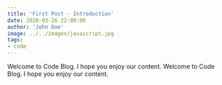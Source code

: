 ```yaml
---
title: 'First Post - Introduction'
date: 2020-03-26 22:00:00
author: 'John Doe'
image: ../../images/javascript.jpg
tags:
- code
---
```


Welcome to Code Blog. I hope you enjoy our content. Welcome to Code Blog. I hope you enjoy our content.